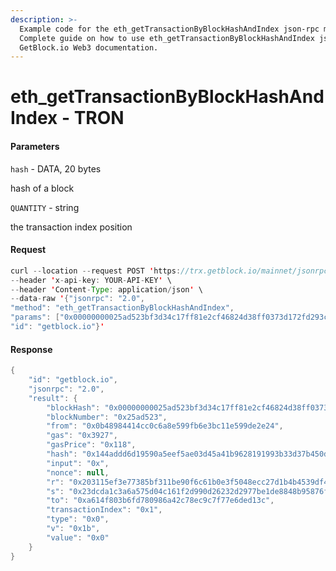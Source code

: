 ```yaml
---
description: >-
  Example code for the eth_getTransactionByBlockHashAndIndex json-rpc method.
  Сomplete guide on how to use eth_getTransactionByBlockHashAndIndex json-rpc in
  GetBlock.io Web3 documentation.
---
```


# eth\_getTransactionByBlockHashAndIndex - TRON

#### Parameters

`hash` - DATA, 20 bytes

hash of a block

`QUANTITY` - string

the transaction index position

#### Request

```java
curl --location --request POST 'https://trx.getblock.io/mainnet/jsonrpc' \
--header 'x-api-key: YOUR-API-KEY' \
--header 'Content-Type: application/json' \
--data-raw '{"jsonrpc": "2.0",
"method": "eth_getTransactionByBlockHashAndIndex",
"params": ["0x00000000025ad523bf3d34c17ff81e2cf46824d38ff0373d172fd293ca7e651f", "0x1"],
"id": "getblock.io"}'
```

#### Response

```java
{
    "id": "getblock.io",
    "jsonrpc": "2.0",
    "result": {
        "blockHash": "0x00000000025ad523bf3d34c17ff81e2cf46824d38ff0373d172fd293ca7e651f",
        "blockNumber": "0x25ad523",
        "from": "0x0b48984414cc0c6a8e599fb6e3bc11e599de2e24",
        "gas": "0x3927",
        "gasPrice": "0x118",
        "hash": "0x144addd6d19590a5eef5ae03d45a41b9628191993b33d37b450d7fdf89525926",
        "input": "0x",
        "nonce": null,
        "r": "0x203115ef3e77385bf311be90f6c61b0e3f5048ecc27d1b4b4539df4bacadc9aa",
        "s": "0x23dcda1c3a6a575d04c161f2d990d26232d2977be1de8848b95876f9a1ece307",
        "to": "0xa614f803b6fd780986a42c78ec9c7f77e6ded13c",
        "transactionIndex": "0x1",
        "type": "0x0",
        "v": "0x1b",
        "value": "0x0"
    }
}
```
